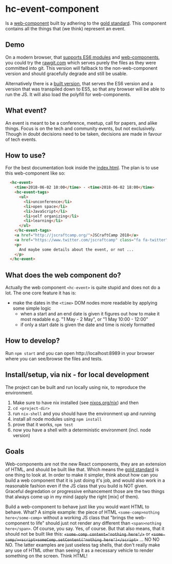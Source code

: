 # hc-event-component

Is a [web-component] built by adhering to the [gold standard].
This component contains all the things that (we think) represent an event.

[web-component]: https://www.webcomponents.org/introduction
[gold standard]: https://github.com/webcomponents/gold-standard/wiki

## Demo

On a modern browser, that [supports ES6 modules][caniuse-es6] and [web-components][caniuse-webcomps], you could
try the [rawgit.com][rawgit-link] which serves purely the files as they were
committed into git. This version will fallback to the non-web-component
version and should gracefully degrade and still be usable.

Alternatively there is a [built version][built-version], that serves the ES6 version and a 
version that was transpiled down to ES5, so that any browser will be able to run
the JS. It will also load the polyfill for web-components.

[caniuse-es6]: https://caniuse.com/#feat=es6-module
[caniuse-webcomps]: https://caniuse.com/#feat=custom-elementsv1
[rawgit-link]: https://rawgit.com/holidaycheck/hc-event-component/master/src/index.html
[built-version]: https://holidaycheck.github.io/hc-event-component/index.html

## What event? 

An event is meant to be a conference, meetup, call for papers,
and alike things. Focus is on the tech and community events, but not exclusively.
Though in doubt decisions need to be taken, decisions are made in favour of tech events.

## How to use?

For the best documentation look inside the [index.html](./src/index.html).
The plan is to use this web-component like so:
```html
  <hc-event>
    <time>2018-06-02 10:00</time> - <time>2018-06-02 18:00</time>
    <hc-event-tags>
      <ul>
        <li>unconference</li>
        <li>open space</li>
        <li>JavaScript</li>
        <li>self organizing</li>
        <li>learning</li>
      </ul>
    </hc-event-tags>
    <a href="http://jscraftcamp.org/">JSCraftCamp 2018</a>
    <a href="https://www.twitter.com/jscraftcamp" class="fa fa-twitter"></a>
    <p>
      And maybe some details about the event, or not ...
    </p>
  </hc-event>
```

## What does the web component do?

Actually the web component `<hc-event>` is quite stupid and does not do a lot.
The one core feature it has is:
- make the dates in the `<time>` DOM nodes more readable by applying some simple logic
  - when a start and an end date is given it figures out how to make it most readable
    e.g. "1 May - 2 May", or "1 May 10:00 - 12:00"
  - if only a start date is given the date and time is nicely formatted

## How to develop?

Run `npm start` and you can open http://localhost:8989 in your browser where you can see/browse
the files and tests.

## Install/setup, via nix - for local development

The project can be built and run locally using nix, to reproduce the environment.
1) Make sure to have nix installed (see [nixos.org/nix][nix]) and then
1) `cd <project-dir>`
1) run `nix-shell` and you should have the environment up and running
1) install all node modules using `npm install`
1) prove that it works, `npm test`
1) now you have a shell with a deterministic environment (incl. node version)

[nix]: http://nixos.org/nix/

## Goals

Web-components are not the new React components, they are an extension of HTML, and
should be built like that. Which means the [gold standard] is one thing to look at.
In order to make it simpler, think about how can you build a web component that
it is just doing it's job, and would also work in a reasonable fashion
even if the JS class that you build is NOT given. Graceful degredation or progressive enhancement
those are the two things that always come up in my mind (apply the right [mix] of them).

Build a web-component to behave just like you would want HTML to behave. What?
A simple example: the piece of HTML `<some-comp>nothing here</some-comp>` without
a working JS class that "brings the web-component to life" should just not render
any different than `<span>nothing here</span>`. Of course, you say.
Yes, of course. But that also means, that it should not be built like this:
~~`<some-comp content="nothing here"/>`~~ or ~~`<some-comp/><script>someComp.setContent("nothing here")</script>`~~ ... NO NO NO. The latter examples are just useless tag shells, that
don't really make any use of HTML other than seeing it as a necessary vehicle to render
something on the screen. Think HTML!